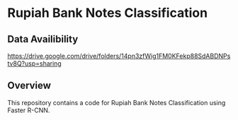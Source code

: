 # Rupiah Bank Notes Classification

## Data Availibility
https://drive.google.com/drive/folders/14pn3zfWig1FM0KFekp88SdABDNPstv8Q?usp=sharing
## Overview
This repository contains a code for Rupiah Bank Notes Classification using Faster R-CNN.

